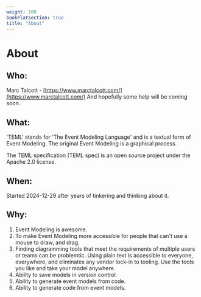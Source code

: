 ```yaml
---
weight: 100
bookFlatSection: true
title: "About"
---
```


# About

## Who:

Marc Talcott - [https://www.marctalcott.com/](https://www.marctalcott.com/)
And hopefully some help will be coming soon.

## What:

'TEML' stands for 'The Event Modeling Language' and is a textual form of Event Modeling. The original Event Modeling is a graphical process.

The TEML specification (TEML spec) is an open source project under the Apache 2.0 license.

## When:

Started 2024-12-29 after years of tinkering and thinking about it.

## Why:

1. Event Modeling is awesome.
2. To make Event Modeling more accessible for people that can't use a mouse to draw, and drag.
3. Finding diagramming tools that meet the requirements of multiple users or teams can be problemtic. Using plain text is accessible to everyone, everywhere, and eliminates any vendor lock-in to tooling. Use the tools you like and take your model anywhere.
4. Ability to save models in version control.
5. Ability to generate event models from code.
6. Ability to generate code from event models.
